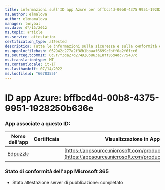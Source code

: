 ```yaml
---
title: informazioni sull'ID app Azure per bffbcd4d-00b8-4375-9951-1928250b636e
ms.author: elmalova
author: elenamalova
manager: tonybal
ms.date: 07/13/2022
ms.topic: article
ms.service: attestation
certification_type: attested
description: Tutte le informazioni sulla sicurezza e sulla conformità disponibili per bffbcd4d-00b8-4375-9951-1928250b636e.
ms.openlocfilehash: 052942c277a2f38b1bbaaf6699c0bff0a2f6fcc6
ms.sourcegitcommit: 0c7f7f3da27d274928b863a18ff16d4dc775487c
ms.translationtype: MT
ms.contentlocale: it-IT
ms.lasthandoff: 07/14/2022
ms.locfileid: "66783550"
---
```

# <a name="azure-app-id-bffbcd4d-00b8-4375-9951-1928250b636e"></a>ID app Azure: bffbcd4d-00b8-4375-9951-1928250b636e


### <a name="apps-associated-with-this-id"></a>App associate a questo ID:
| **Nome dell'app** | **Certificata** | **Visualizzazione in AppSource** |
|--------------|---------------|-----------------------|
| [Edpuzzle](../forward/WA200003736.md) |  | [https://appsource.microsoft.com/product/office/WA200003736](https://appsource.microsoft.com/product/office/WA200003736) |

### <a name="microsoft-365-app-compliance-status"></a>Stato di conformità dell'app Microsoft 365
- Stato attestazione server di pubblicazione: completato
